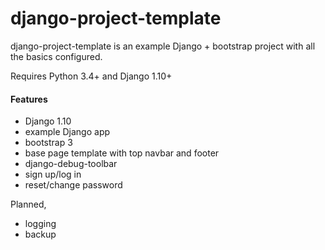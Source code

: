 # django-project-template

django-project-template is an example Django + bootstrap project with all the basics configured. 

Requires Python 3.4+ and Django 1.10+

#### Features

- Django 1.10
- example Django app
- bootstrap 3
- base page template with top navbar and footer
- django-debug-toolbar
- sign up/log in
- reset/change password

Planned,
- logging
- backup